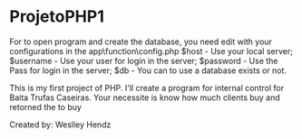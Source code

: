 # ProjetoPHP1

For to open program and create the database, you need edit with your configurations in the app\function\config.php
$host - Use your local server;
$username - Use your user for login in the server;
$password - Use the Pass for login in the server;
$db - You can to use a database exists or not.

This is my first project of PHP. 
I'll create a program for internal control for Baita Trufas Caseiras.
Your necessite is know how much clients buy and retorned the to buy

Created by: Weslley Hendz
